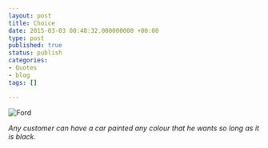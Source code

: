 ```yaml
---
layout: post
title: Choice
date: 2015-03-03 00:48:32.000000000 +00:00
type: post
published: true
status: publish
categories:
- Quotes
- blog
tags: []

---
```

<p><img src="{{ site.baseurl }}/images/model-t.jpg" alt="Ford" /></p>
<p><i>Any customer can have a car painted any colour that he wants so long as it is black.</i></p>
